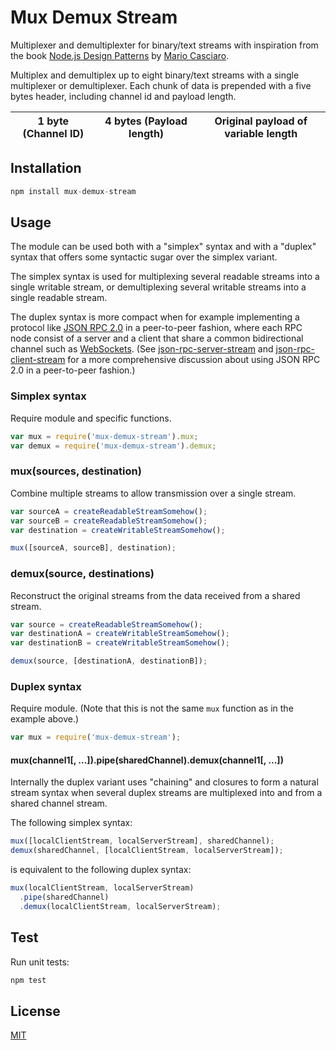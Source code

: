 # Mux Demux Stream

Multiplexer and demultiplexter for binary/text streams with inspiration from the
book [Node.js Design Patterns](https://www.packtpub.com/web-development/nodejs-design-patterns)
by [Mario Casciaro](https://github.com/mariocasciaro).

Multiplex and demultiplex up to eight binary/text streams with a single
multiplexer or demultiplexer. Each chunk of data is prepended with a five bytes
header, including channel id and payload length.

| 1 byte (Channel ID) | 4 bytes (Payload length) | Original payload of variable length |
|---------------------|--------------------------|-------------------------------------|

## Installation

```js
npm install mux-demux-stream
```

## Usage

The module can be used both with a "simplex" syntax and with a "duplex" syntax
that offers some syntactic sugar over the simplex variant.

The simplex syntax is used for multiplexing several readable streams into a single
writable stream, or demultiplexing several writable streams into a single
readable stream.

The duplex syntax is more compact when for example implementing a protocol like
[JSON RPC 2.0](http://www.jsonrpc.org/specification) in a peer-to-peer fashion,
where each RPC node consist of a server and a client that share a common
bidirectional channel such as
[WebSockets](https://developer.mozilla.org/en-US/docs/Web/API/WebSockets_API).
(See [json-rpc-server-stream](https://github.com/claudijo/json-rpc-server-stream)
and [json-rpc-client-stream](https://github.com/claudijo/json-rpc-client-stream)
for a more comprehensive discussion about using JSON RPC 2.0 in a peer-to-peer
fashion.)

### Simplex syntax

Require module and specific functions.

```js
var mux = require('mux-demux-stream').mux;
var demux = require('mux-demux-stream').demux;
```

### mux(sources, destination)

Combine multiple streams to allow transmission over a single stream.

```js
var sourceA = createReadableStreamSomehow();
var sourceB = createReadableStreamSomehow();
var destination = createWritableStreamSomehow();

mux([sourceA, sourceB], destination);
```

### demux(source, destinations)

Reconstruct the original streams from the data received from a shared stream.

```js
var source = createReadableStreamSomehow();
var destinationA = createWritableStreamSomehow();
var destinationB = createWritableStreamSomehow();

demux(source, [destinationA, destinationB]);
```

### Duplex syntax

Require module. (Note that this is not the same `mux` function as in the example
above.)

```js
var mux = require('mux-demux-stream');
```

#### mux(channel1[, ...]).pipe(sharedChannel).demux(channel1[, ...])

Internally the duplex variant uses "chaining" and closures to form a natural
stream syntax when several duplex streams are multiplexed into and from a shared
channel stream.

The following simplex syntax:

```js
mux([localClientStream, localServerStream], sharedChannel);
demux(sharedChannel, [localClientStream, localServerStream]);
```

is equivalent to the following duplex syntax:

```js
mux(localClientStream, localServerStream)
  .pipe(sharedChannel)
  .demux(localClientStream, localServerStream);
```

## Test

Run unit tests:

```js
npm test
```

## License

[MIT](LICENSE)





